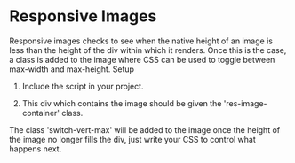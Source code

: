 # Responsive Images

Responsive images checks to see when the native height of an image is less than the height of the div within which it renders.
Once this is the case, a class is added to the image where CSS can be used to toggle between max-width and max-height.
Setup

1) Include the script in your project.

2) This div which contains the image should be given the 'res-image-container' class.

The class 'switch-vert-max' will be added to the image once the height of the image no longer fills the div, just write your CSS to control what happens next.






